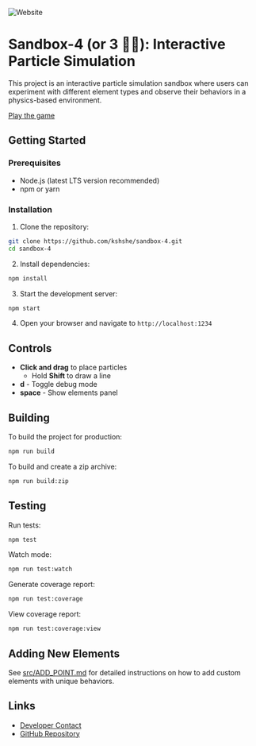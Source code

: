 ![Website](https://img.shields.io/website?url=https%3A%2F%2Fsandgame.fyi)

# Sandbox-4 (or 3 🤷‍♂️): Interactive Particle Simulation

This project is an interactive particle simulation sandbox where users can experiment with different element types and observe their behaviors in a physics-based environment. 

[Play the game](https://sandgame.fyi)

## Getting Started

### Prerequisites

- Node.js (latest LTS version recommended)
- npm or yarn

### Installation

1. Clone the repository:
```bash
git clone https://github.com/kshshe/sandbox-4.git
cd sandbox-4
```

2. Install dependencies:
```bash
npm install
```

3. Start the development server:
```bash
npm start
```

4. Open your browser and navigate to `http://localhost:1234`

## Controls

- **Click and drag** to place particles
    - Hold **Shift** to draw a line
- **d** - Toggle debug mode
- **space** - Show elements panel

## Building

To build the project for production:

```bash
npm run build
```

To build and create a zip archive:

```bash
npm run build:zip
```

## Testing

Run tests:

```bash
npm test
```

Watch mode:

```bash
npm run test:watch
```

Generate coverage report:

```bash
npm run test:coverage
```

View coverage report:

```bash
npm run test:coverage:view
```

## Adding New Elements

See [src/ADD_POINT.md](src/ADD_POINT.md) for detailed instructions on how to add custom elements with unique behaviors.

## Links

- [Developer Contact](https://t.me/kshshe)
- [GitHub Repository](https://github.com/kshshe/sandbox-4)
